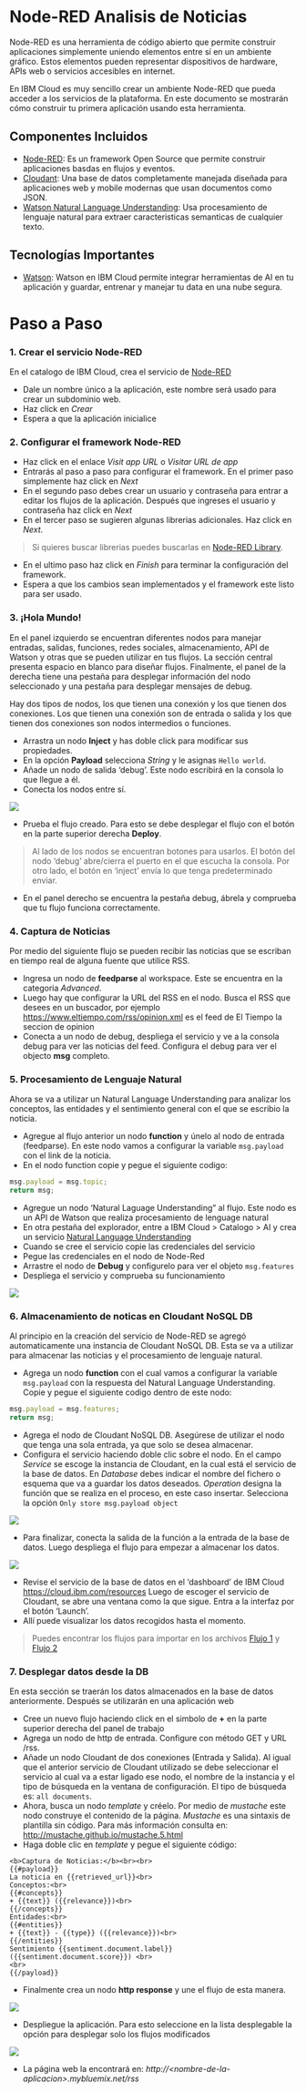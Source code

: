 # Node-RED Analisis de Noticias

Node-RED es una herramienta de código abierto que permite construir aplicaciones simplemente uniendo elementos entre sí en un ambiente gráfico. Estos elementos pueden representar dispositivos de hardware, APIs web o servicios accesibles en internet. 

En IBM Cloud es muy sencillo crear un ambiente Node-RED que pueda acceder a los servicios de la plataforma. En este documento se mostrarán cómo construir tu primera aplicación usando esta herramienta. 

## Componentes Incluidos

* [Node-RED](https://nodered.org/): Es un framework Open Source que permite construir aplicaciones basdas en flujos y eventos.
* [Cloudant](https://console.ng.bluemix.net/catalog/services/cloudant-nosql-db): Una base de datos completamente manejada diseñada para aplicaciones web y mobile modernas que usan documentos como JSON.
* [Watson Natural Language Understanding](https://www.ibm.com/watson/developercloud/natural-language-understanding/api/): Usa procesamiento de lenguaje natural para extraer caracteristicas semanticas de cualquier texto.

## Tecnologías Importantes

* [Watson](https://www.ibm.com/watson/developer/): Watson en IBM Cloud permite integrar herramientas de AI en tu aplicación y guardar, entrenar y manejar tu data en una nube segura.

# Paso a Paso

### 1. Crear el servicio Node-RED

En el catalogo de IBM Cloud, crea el servicio de [Node-RED](https://console.bluemix.net/catalog/starters/node-red-starter)
* Dale un nombre único a la aplicación, este nombre será usado para crear un subdominio web.
* Haz click en _Crear_
* Espera a que la aplicación inicialice

### 2. Configurar el framework Node-RED

* Haz click en el enlace _Visit app URL_ o _Visitar URL de app_
* Entrarás al paso a paso para configurar el framework. En el primer paso simplemente haz click en _Next_
* En el segundo paso debes crear un usuario y contraseña para entrar a editar los flujos de la aplicación. Después que ingreses el usuario y contraseña haz click en _Next_
* En el tercer paso se sugieren algunas librerias adicionales. Haz click en _Next_.

> Si quieres buscar librerias puedes buscarlas en [Node-RED Library](https://flows.nodered.org/?num_pages=1).
* En el ultimo paso haz click en _Finish_ para terminar la configuración del framework.
* Espera a que los cambios sean implementados y el framework este listo para ser usado.

### 3. ¡Hola Mundo!

En el panel izquierdo se encuentran diferentes nodos para manejar entradas, salidas, funciones, redes sociales, almacenamiento, API de Watson y otras que se pueden utilizar en tus flujos. La sección central presenta espacio en blanco para diseñar flujos. Finalmente, el panel de la derecha tiene una pestaña para desplegar información del nodo seleccionado y una pestaña para desplegar mensajes de debug.

Hay dos tipos de nodos, los que tienen una conexión y los que tienen dos conexiones. Los que tienen una conexión son de entrada o salida y los que tienen dos conexiones son nodos intermedios o funciones.

* Arrastra un nodo **Inject** y has doble click para modificar sus propiedades.
* En la opción **Payload** selecciona _String_ y le asignas `Hello world`.
* Añade un nodo de salida ‘debug’. Este nodo escribirá en la consola lo que llegue a él.
* Conecta los nodos entre sí.

![](img/flow_hello_world.png)

* Prueba el flujo creado. Para esto se debe desplegar el flujo con el botón en la parte superior derecha **Deploy**.

> Al lado de los nodos se encuentran botones para usarlos. El botón del nodo ‘debug’ abre/cierra el puerto en el que escucha la consola. Por otro lado, el botón en ‘inject’ envía lo que tenga predeterminado enviar. 

* En el panel derecho se encuentra la pestaña debug, ábrela y comprueba que tu flujo funciona correctamente.

### 4. Captura de Noticias

Por medio del siguiente flujo se pueden recibir las noticias que se escriban en tiempo real de alguna fuente que utilice RSS.

* Ingresa un nodo de **feedparse** al workspace. Este se encuentra en la categoria _Advanced_. 
*	Luego hay que configurar la URL del RSS en el nodo. Busca el RSS que desees en un buscador, por ejemplo https://www.eltiempo.com/rss/opinion.xml es el feed de El Tiempo la seccion de opinion
*	Conecta a un nodo de debug, despliega el servicio y ve a la consola debug para ver las noticias del feed. Configura el debug para ver el objecto **msg** completo.

### 5. Procesamiento de Lenguaje Natural

Ahora se va a utilizar un Natural Language Understanding para analizar los conceptos, las entidades y el sentimiento general con el que se escribio la noticia.

* Agregue al flujo anterior un nodo **function** y únelo al nodo de entrada (feedparse). En este nodo vamos a configurar la variable `msg.payload` con el link de la noticia.
*	En el nodo function copie y pegue el siguiente codigo:

```javascript
msg.payload = msg.topic;
return msg;
```

*	Agregue un nodo ‘Natural Laguage Understanding” al flujo. Este nodo es un API de Watson que realiza procesamiento de lenguage natural
*	En otra pestaña del explorador, entre a IBM Cloud > Catalogo > AI y crea un servicio [Natural Language Understanding](https://console.bluemix.net/catalog/services/natural-language-understanding)
*	Cuando se cree el servicio copie las credenciales del servicio
* Pegue las credenciales en el nodo de Node-Red
*	Arrastre el nodo de **Debug** y configurelo para ver el objeto `msg.features`
*	Despliega el servicio y comprueba su funcionamiento

![](img/flow_rss_nlu.png)

### 6. Almacenamiento de noticas en Cloudant NoSQL DB

Al principio en la creación del servicio de Node-RED se agregó automaticamente una instancia de Cloudant NoSQL DB. Esta se va a utilizar para almacenar las noticias y el procesamiento de lenguaje natural.

*	Agrega un nodo **function** con el cual vamos a configurar la variable `msg.payload` con la respuesta del Natural Language Understanding. Copie y pegue el siguiente codigo dentro de este nodo:

```javascript
msg.payload = msg.features;
return msg;
```

*	Agrega el nodo de Cloudant NoSQL DB. Asegúrese de utilizar el nodo que tenga una sola entrada, ya que solo se desea almacenar.
*	Configura el servicio haciendo doble clic sobre el nodo. En el campo _Service_ se escoge la instancia de Cloudant, en la cual está el servicio de la base de datos. En _Database_ debes indicar el nombre del fichero o esquema que va a guardar los datos deseados. _Operation_ designa la función que se realiza en el proceso, en este caso insertar. Selecciona la opción `Only store msg.payload object`

![](img/config_cloudant_node.png)

*	Para finalizar, conecta la salida de la función a la entrada de la base de datos. Luego despliega el flujo para empezar a almacenar los datos.

![](img/flow_guardar_db.png)

*	Revise el servicio de la base de datos en el ‘dashboard’ de IBM Cloud https://cloud.ibm.com/resources
Luego de escoger el servicio de Cloudant, se abre una ventana como la que sigue. Entra a la interfaz por el botón ‘Launch’.
* Allí puede visualizar los datos recogidos hasta el momento.

> Puedes encontrar los flujos para importar en los archivos [Flujo 1](watson-news-db.json) y [Flujo 2](watson-news-db.json)

### 7. Desplegar datos desde la DB

En esta sección se traerán los datos almacenados en la base de datos anteriormente. Después se utilizarán en una aplicación web

* Cree un nuevo flujo haciendo click en el simbolo de **+** en la parte superior derecha del panel de trabajo
* Agrega un nodo de http de entrada. Configure con método GET y URL /rss.
* Añade un nodo Cloudant de dos conexiones (Entrada y Salida). Al igual que el anterior servicio de Cloudant utilizado se debe seleccionar el servicio al cual va a estar ligado ese nodo, el nombre de la instancia y el tipo de búsqueda en la ventana de configuración. El tipo de búsqueda es: `all documents`.
* Ahora, busca un nodo _template_ y créelo. 
Por medio de *mustache* este nodo construye el contenido de la página. *Mustache* es una sintaxis de plantilla sin código. Para más información consulta en: http://mustache.github.io/mustache.5.html
* Haga doble clic en _template_ y pegue el siguiente código:	

```
<b>Captura de Noticias:</b><br><br>
{{#payload}} 
La noticia en {{retrieved_url}}<br> 
Conceptos:<br>
{{#concepts}} 
+ {{text}} ({{relevance}})<br>
{{/concepts}} 
Entidades:<br>
{{#entities}} 
+ {{text}} - {{type}} ({{relevance}})<br>
{{/entities}}
Sentimiento {{sentiment.document.label}} ({{sentiment.document.score}}) <br>
<br>
{{/payload}}
```
* Finalmente crea un nodo **http response** y une el flujo de esta manera.

![](img/flow_desplegar_desde_db.png)

* Despliegue la aplicación. Para esto seleccione en la lista desplegable la opción para desplegar solo los flujos modificados

![](img/deploy_modified_flows.png)

*  La página web la encontrará en: 
_http://\<nombre-de-la-aplicacion\>.mybluemix.net/rss_
